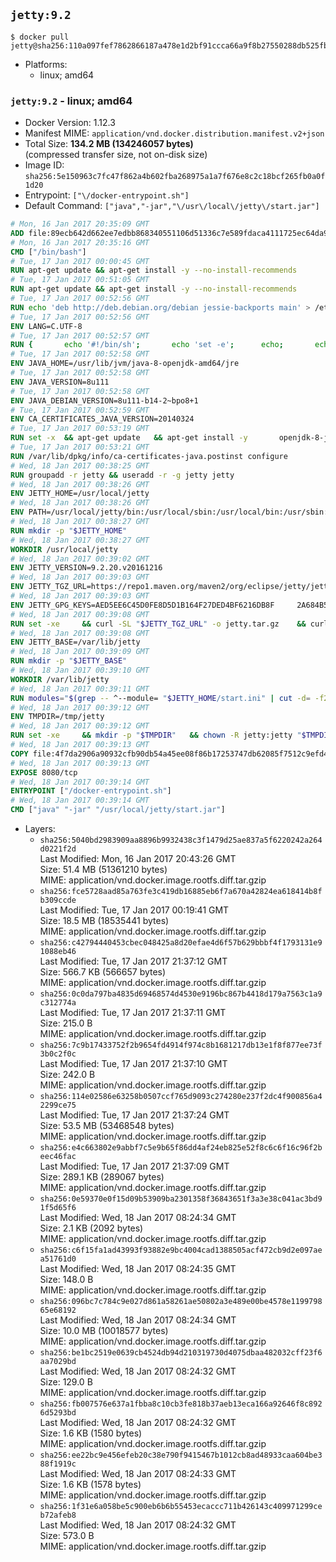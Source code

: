 ## `jetty:9.2`

```console
$ docker pull jetty@sha256:110a097fef7862866187a478e1d2bf91ccca66a9f8b27550288db525fbedd701
```

-	Platforms:
	-	linux; amd64

### `jetty:9.2` - linux; amd64

-	Docker Version: 1.12.3
-	Manifest MIME: `application/vnd.docker.distribution.manifest.v2+json`
-	Total Size: **134.2 MB (134246057 bytes)**  
	(compressed transfer size, not on-disk size)
-	Image ID: `sha256:5e150963c7fc47f862a4b602fba268975a1a7f676e8c2c18bcf265fb0a0f1d20`
-	Entrypoint: `["\/docker-entrypoint.sh"]`
-	Default Command: `["java","-jar","\/usr\/local\/jetty\/start.jar"]`

```dockerfile
# Mon, 16 Jan 2017 20:35:09 GMT
ADD file:89ecb642d662ee7edbb868340551106d51336c7e589fdaca4111725ec64da957 in / 
# Mon, 16 Jan 2017 20:35:16 GMT
CMD ["/bin/bash"]
# Tue, 17 Jan 2017 00:00:45 GMT
RUN apt-get update && apt-get install -y --no-install-recommends 		ca-certificates 		curl 		wget 	&& rm -rf /var/lib/apt/lists/*
# Tue, 17 Jan 2017 00:51:05 GMT
RUN apt-get update && apt-get install -y --no-install-recommends 		bzip2 		unzip 		xz-utils 	&& rm -rf /var/lib/apt/lists/*
# Tue, 17 Jan 2017 00:52:56 GMT
RUN echo 'deb http://deb.debian.org/debian jessie-backports main' > /etc/apt/sources.list.d/jessie-backports.list
# Tue, 17 Jan 2017 00:52:56 GMT
ENV LANG=C.UTF-8
# Tue, 17 Jan 2017 00:52:57 GMT
RUN { 		echo '#!/bin/sh'; 		echo 'set -e'; 		echo; 		echo 'dirname "$(dirname "$(readlink -f "$(which javac || which java)")")"'; 	} > /usr/local/bin/docker-java-home 	&& chmod +x /usr/local/bin/docker-java-home
# Tue, 17 Jan 2017 00:52:58 GMT
ENV JAVA_HOME=/usr/lib/jvm/java-8-openjdk-amd64/jre
# Tue, 17 Jan 2017 00:52:58 GMT
ENV JAVA_VERSION=8u111
# Tue, 17 Jan 2017 00:52:58 GMT
ENV JAVA_DEBIAN_VERSION=8u111-b14-2~bpo8+1
# Tue, 17 Jan 2017 00:52:59 GMT
ENV CA_CERTIFICATES_JAVA_VERSION=20140324
# Tue, 17 Jan 2017 00:53:19 GMT
RUN set -x 	&& apt-get update 	&& apt-get install -y 		openjdk-8-jre-headless="$JAVA_DEBIAN_VERSION" 		ca-certificates-java="$CA_CERTIFICATES_JAVA_VERSION" 	&& rm -rf /var/lib/apt/lists/* 	&& [ "$JAVA_HOME" = "$(docker-java-home)" ]
# Tue, 17 Jan 2017 00:53:21 GMT
RUN /var/lib/dpkg/info/ca-certificates-java.postinst configure
# Wed, 18 Jan 2017 00:38:25 GMT
RUN groupadd -r jetty && useradd -r -g jetty jetty
# Wed, 18 Jan 2017 00:38:26 GMT
ENV JETTY_HOME=/usr/local/jetty
# Wed, 18 Jan 2017 00:38:26 GMT
ENV PATH=/usr/local/jetty/bin:/usr/local/sbin:/usr/local/bin:/usr/sbin:/usr/bin:/sbin:/bin
# Wed, 18 Jan 2017 00:38:27 GMT
RUN mkdir -p "$JETTY_HOME"
# Wed, 18 Jan 2017 00:38:27 GMT
WORKDIR /usr/local/jetty
# Wed, 18 Jan 2017 00:39:02 GMT
ENV JETTY_VERSION=9.2.20.v20161216
# Wed, 18 Jan 2017 00:39:03 GMT
ENV JETTY_TGZ_URL=https://repo1.maven.org/maven2/org/eclipse/jetty/jetty-distribution/9.2.20.v20161216/jetty-distribution-9.2.20.v20161216.tar.gz
# Wed, 18 Jan 2017 00:39:03 GMT
ENV JETTY_GPG_KEYS=AED5EE6C45D0FE8D5D1B164F27DED4BF6216DB8F 	2A684B57436A81FA8706B53C61C3351A438A3B7D 	5989BAF76217B843D66BE55B2D0E1FB8FE4B68B4 	B59B67FD7904984367F931800818D9D68FB67BAC 	BFBB21C246D7776836287A48A04E0C74ABB35FEA 	8B096546B1A8F02656B15D3B1677D141BCF3584D
# Wed, 18 Jan 2017 00:39:08 GMT
RUN set -xe 	&& curl -SL "$JETTY_TGZ_URL" -o jetty.tar.gz 	&& curl -SL "$JETTY_TGZ_URL.asc" -o jetty.tar.gz.asc 	&& export GNUPGHOME="$(mktemp -d)" 	&& for key in $JETTY_GPG_KEYS; do 		gpg --keyserver ha.pool.sks-keyservers.net --recv-keys "$key"; done 	&& gpg --batch --verify jetty.tar.gz.asc jetty.tar.gz 	&& rm -r "$GNUPGHOME" 	&& tar -xvf jetty.tar.gz --strip-components=1 	&& sed -i '/jetty-logging/d' etc/jetty.conf 	&& rm -fr demo-base javadoc 	&& rm jetty.tar.gz*
# Wed, 18 Jan 2017 00:39:08 GMT
ENV JETTY_BASE=/var/lib/jetty
# Wed, 18 Jan 2017 00:39:09 GMT
RUN mkdir -p "$JETTY_BASE"
# Wed, 18 Jan 2017 00:39:10 GMT
WORKDIR /var/lib/jetty
# Wed, 18 Jan 2017 00:39:11 GMT
RUN modules="$(grep -- ^--module= "$JETTY_HOME/start.ini" | cut -d= -f2 | paste -d, -s)" 	&& set -xe 	&& java -jar "$JETTY_HOME/start.jar" --add-to-startd="$modules,setuid"
# Wed, 18 Jan 2017 00:39:12 GMT
ENV TMPDIR=/tmp/jetty
# Wed, 18 Jan 2017 00:39:12 GMT
RUN set -xe 	&& mkdir -p "$TMPDIR" 	&& chown -R jetty:jetty "$TMPDIR" "$JETTY_BASE"
# Wed, 18 Jan 2017 00:39:13 GMT
COPY file:4f7da2906a90932cfb90db54a45ee08f86b17253747db62085f7512c9efd46ad in / 
# Wed, 18 Jan 2017 00:39:13 GMT
EXPOSE 8080/tcp
# Wed, 18 Jan 2017 00:39:14 GMT
ENTRYPOINT ["/docker-entrypoint.sh"]
# Wed, 18 Jan 2017 00:39:14 GMT
CMD ["java" "-jar" "/usr/local/jetty/start.jar"]
```

-	Layers:
	-	`sha256:5040bd2983909aa8896b9932438c3f1479d25ae837a5f6220242a264d0221f2d`  
		Last Modified: Mon, 16 Jan 2017 20:43:26 GMT  
		Size: 51.4 MB (51361210 bytes)  
		MIME: application/vnd.docker.image.rootfs.diff.tar.gzip
	-	`sha256:fce5728aad85a763fe3c419db16885eb6f7a670a42824ea618414b8fb309ccde`  
		Last Modified: Tue, 17 Jan 2017 00:19:41 GMT  
		Size: 18.5 MB (18535441 bytes)  
		MIME: application/vnd.docker.image.rootfs.diff.tar.gzip
	-	`sha256:c42794440453cbec048425a8d20efae4d6f57b629bbbf4f1793131e91088eb46`  
		Last Modified: Tue, 17 Jan 2017 21:37:12 GMT  
		Size: 566.7 KB (566657 bytes)  
		MIME: application/vnd.docker.image.rootfs.diff.tar.gzip
	-	`sha256:0c0da797ba4835d69468574d4530e9196bc867b4418d179a7563c1a9c312774a`  
		Last Modified: Tue, 17 Jan 2017 21:37:11 GMT  
		Size: 215.0 B  
		MIME: application/vnd.docker.image.rootfs.diff.tar.gzip
	-	`sha256:7c9b17433752f2b9654fd4914f974c8b1681217db13e1f8f877ee73f3b0c2f0c`  
		Last Modified: Tue, 17 Jan 2017 21:37:10 GMT  
		Size: 242.0 B  
		MIME: application/vnd.docker.image.rootfs.diff.tar.gzip
	-	`sha256:114e02586e63258b0507ccf765d9093c274280e237f2dc4f900856a42299ce75`  
		Last Modified: Tue, 17 Jan 2017 21:37:24 GMT  
		Size: 53.5 MB (53468548 bytes)  
		MIME: application/vnd.docker.image.rootfs.diff.tar.gzip
	-	`sha256:e4c663802e9abbf7c5e9b65f86dd4af24eb825e52f8c6c6f16c96f2beec46fac`  
		Last Modified: Tue, 17 Jan 2017 21:37:09 GMT  
		Size: 289.1 KB (289067 bytes)  
		MIME: application/vnd.docker.image.rootfs.diff.tar.gzip
	-	`sha256:0e59370e0f15d09b53909ba2301358f36843651f3a3e38c041ac3bd91f5d65f6`  
		Last Modified: Wed, 18 Jan 2017 08:24:34 GMT  
		Size: 2.1 KB (2092 bytes)  
		MIME: application/vnd.docker.image.rootfs.diff.tar.gzip
	-	`sha256:c6f15fa1ad43993f93882e9bc4004cad1388505acf472cb9d2e097aea51761d0`  
		Last Modified: Wed, 18 Jan 2017 08:24:35 GMT  
		Size: 148.0 B  
		MIME: application/vnd.docker.image.rootfs.diff.tar.gzip
	-	`sha256:096bc7c784c9e027d861a58261ae50802a3e489e00be4578e119979865e68192`  
		Last Modified: Wed, 18 Jan 2017 08:24:34 GMT  
		Size: 10.0 MB (10018577 bytes)  
		MIME: application/vnd.docker.image.rootfs.diff.tar.gzip
	-	`sha256:be1bc2519e0639cb4524db94d210319730d4075dbaa482032cff23f6aa7029bd`  
		Last Modified: Wed, 18 Jan 2017 08:24:32 GMT  
		Size: 129.0 B  
		MIME: application/vnd.docker.image.rootfs.diff.tar.gzip
	-	`sha256:fb007576e637a1fbba8c10cb3fe818b37aeb13eca166a92646f8c8926d5293bd`  
		Last Modified: Wed, 18 Jan 2017 08:24:32 GMT  
		Size: 1.6 KB (1580 bytes)  
		MIME: application/vnd.docker.image.rootfs.diff.tar.gzip
	-	`sha256:ee22bc9e456efeb20c38e790f9415467b1012cb8ad48933caa604be388f1919c`  
		Last Modified: Wed, 18 Jan 2017 08:24:33 GMT  
		Size: 1.6 KB (1578 bytes)  
		MIME: application/vnd.docker.image.rootfs.diff.tar.gzip
	-	`sha256:1f31e6a058be5c900eb6b6b55453ecaccc711b426143c409971299ceb72afeb8`  
		Last Modified: Wed, 18 Jan 2017 08:24:32 GMT  
		Size: 573.0 B  
		MIME: application/vnd.docker.image.rootfs.diff.tar.gzip
